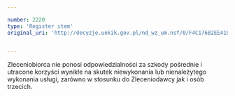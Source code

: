 ```yaml
---

number: 2220
type: 'Register item'
original_uri: 'http://decyzje.uokik.gov.pl/nd_wz_um.nsf/0/F4C176B2EE418714C1257847003D71B6?OpenDocument'


---
```


Zleceniobiorca nie ponosi odpowiedzialności za szkody pośrednie i utracone korzyści wynikłe na skutek niewykonania lub nienależytego wykonania usługi, zarówno w stosunku do Zleceniodawcy jak i osób trzecich.
